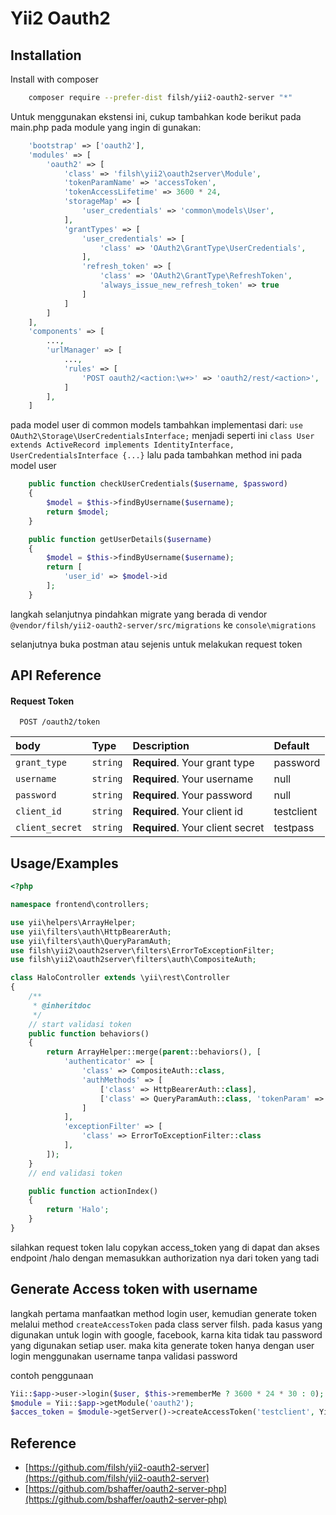 # Yii2 Oauth2

## Installation

Install with composer

```bash
    composer require --prefer-dist filsh/yii2-oauth2-server "*"
```

Untuk menggunakan ekstensi ini, cukup tambahkan kode berikut pada main.php pada module yang ingin di gunakan:

```php
    'bootstrap' => ['oauth2'],
    'modules' => [
        'oauth2' => [
            'class' => 'filsh\yii2\oauth2server\Module',
            'tokenParamName' => 'accessToken',
            'tokenAccessLifetime' => 3600 * 24,
            'storageMap' => [
                'user_credentials' => 'common\models\User',
            ],
            'grantTypes' => [
                'user_credentials' => [
                    'class' => 'OAuth2\GrantType\UserCredentials',
                ],
                'refresh_token' => [
                    'class' => 'OAuth2\GrantType\RefreshToken',
                    'always_issue_new_refresh_token' => true
                ]
            ]
        ]
    ],
    'components' => [
        ...,
        'urlManager' => [
            ...,
            'rules' => [
                'POST oauth2/<action:\w+>' => 'oauth2/rest/<action>',
            ]
        ],
    ]
```

pada model user di common models tambahkan implementasi dari:
`use OAuth2\Storage\UserCredentialsInterface;` menjadi seperti ini `class User extends ActiveRecord implements IdentityInterface, UserCredentialsInterface {...}`
lalu pada tambahkan method ini pada model user

```php
    public function checkUserCredentials($username, $password)
    {
        $model = $this->findByUsername($username);
        return $model;
    }

    public function getUserDetails($username)
    {
        $model = $this->findByUsername($username);
        return [
            'user_id' => $model->id
        ];
    }
```

langkah selanjutnya pindahkan migrate yang berada di vendor `@vendor/filsh/yii2-oauth2-server/src/migrations` ke `console\migrations`

selanjutnya buka postman atau sejenis untuk melakukan request token

## API Reference

#### Request Token

```http
  POST /oauth2/token
```

| body            | Type     | Description                      | Default    |
| :-------------- | :------- | :------------------------------- | :--------- |
| `grant_type`    | `string` | **Required**. Your grant type    | password   |
| `username`      | `string` | **Required**. Your username      | null       |
| `password`      | `string` | **Required**. Your password      | null       |
| `client_id`     | `string` | **Required**. Your client id     | testclient |
| `client_secret` | `string` | **Required**. Your client secret | testpass   |

## Usage/Examples

```php
<?php

namespace frontend\controllers;

use yii\helpers\ArrayHelper;
use yii\filters\auth\HttpBearerAuth;
use yii\filters\auth\QueryParamAuth;
use filsh\yii2\oauth2server\filters\ErrorToExceptionFilter;
use filsh\yii2\oauth2server\filters\auth\CompositeAuth;

class HaloController extends \yii\rest\Controller
{
    /**
     * @inheritdoc
     */
    // start validasi token
    public function behaviors()
    {
        return ArrayHelper::merge(parent::behaviors(), [
            'authenticator' => [
                'class' => CompositeAuth::class,
                'authMethods' => [
                    ['class' => HttpBearerAuth::class],
                    ['class' => QueryParamAuth::class, 'tokenParam' => 'accessToken'],
                ]
            ],
            'exceptionFilter' => [
                'class' => ErrorToExceptionFilter::class
            ],
        ]);
    }
    // end validasi token

    public function actionIndex()
    {
        return 'Halo';
    }
}

```

silahkan request token lalu copykan access_token yang di dapat dan akses endpoint /halo dengan memasukkan authorization nya dari token yang tadi

## Generate Access token with username

langkah pertama manfaatkan method login user, kemudian generate token melalui method `createAccessToken` pada class server filsh. pada kasus yang digunakan untuk login with google, facebook, karna kita tidak tau password yang digunakan setiap user. maka kita generate token hanya dengan user login menggunakan username tanpa validasi password

contoh penggunaan

```php
Yii::$app->user->login($user, $this->rememberMe ? 3600 * 24 * 30 : 0);
$module = Yii::$app->getModule('oauth2');
$acces_token = $module->getServer()->createAccessToken('testclient', Yii::$app->getUser()->getId());
```

## Reference

- [https://github.com/filsh/yii2-oauth2-server](https://github.com/filsh/yii2-oauth2-server)
- [https://github.com/bshaffer/oauth2-server-php](https://github.com/bshaffer/oauth2-server-php)
